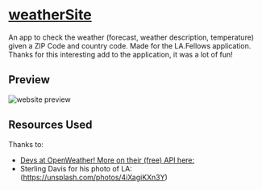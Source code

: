 # [weatherSite]()

An app to check the weather (forecast, weather description, temperature) given a ZIP Code and country code. Made for the LA.Fellows application. Thanks for this interesting add to the application, it was a lot of fun!

## Preview

![website preview](https://github.com/raymonddeng99/weatherSite/tree/master/css/la.jpg)

## Resources Used

Thanks to:
* [Devs at OpenWeather! More on their (free) API here:](https://openweathermap.org/api)
* Sterling Davis for his photo of LA:(https://unsplash.com/photos/4iXagiKXn3Y)
